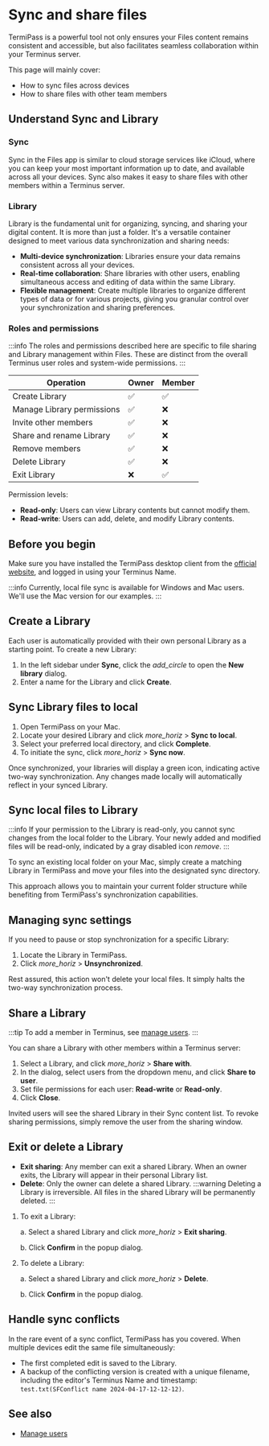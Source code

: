 # Sync and share files
TermiPass is a powerful tool not only ensures your Files content remains consistent and accessible, but also facilitates seamless collaboration within your Terminus server.

This page will mainly cover:
- How to sync files across devices
- How to share files with other team members

## Understand Sync and Library
### Sync
Sync in the Files app is similar to cloud storage services like iCloud, where you can keep your most important information up to date, and available across all your devices. Sync also makes it easy to share files with other members within a Terminus server.

### Library
Library is the fundamental unit for organizing, syncing, and sharing your digital content. It is more than just a folder. It's a versatile container designed to meet various data synchronization and sharing needs:

* **Multi-device synchronization**: Libraries ensure your data remains consistent across all your devices.
* **Real-time collaboration**: Share libraries with other users, enabling simultaneous access and editing of data within the same Library.
* **Flexible management**: Create multiple libraries to organize different types of data or for various projects, giving you granular control over your synchronization and sharing preferences.

### Roles and permissions
:::info
The roles and permissions described here are specific to file sharing and Library management within Files. These are distinct from the overall Terminus user roles and system-wide permissions.
:::

| Operation                  | Owner | Member |
|----------------------------|-------|--------|
| Create Library           | ✅     | ✅      |
| Manage Library permissions | ✅     | ❌      |
| Invite other members       | ✅     | ❌      |
| Share and rename Library   | ✅     | ❌      |
| Remove members             | ✅     | ❌      |
| Delete Library             | ✅     | ❌      |
| Exit Library             | ❌     | ✅      |

Permission levels:
- **Read-only**: Users can view Library contents but cannot modify them.
- **Read-write**: Users can add, delete, and modify Library contents.

## Before you begin
Make sure you have installed the TermiPass desktop client from the [official website](https://www.jointerminus.com/termipass), and logged in using your Terminus Name.

:::info
Currently, local file sync is available for Windows and Mac users. We'll use the Mac version for our examples.
:::

## Create a Library
Each user is automatically provided with their own personal Library as a starting point. To create a new Library:

1. In the left sidebar under **Sync**, click the <i class="material-icons">add_circle</i> to open the **New library** dialog.
2. Enter a name for the Library and click **Create**.

## Sync Library files to local

1. Open TermiPass on your Mac.
2. Locate your desired Library and click <i class="material-icons">more_horiz</i> > **Sync to local**.
3. Select your preferred local directory, and click **Complete**.
4. To initiate the sync, click <i class="material-icons">more_horiz</i> > **Sync now**.

Once synchronized, your libraries will display a green icon, indicating active two-way synchronization. Any changes made locally will automatically reflect in your synced Library.

## Sync local files to Library
:::info
If your permission to the Library is read-only, you cannot sync changes from the local folder to the Library. Your newly added and modified files will be read-only, indicated by a gray disabled icon <i class="material-icons">remove</i>.
:::

To sync an existing local folder on your Mac, simply create a matching Library in TermiPass and move your files into the designated sync directory.

This approach allows you to maintain your current folder structure while benefiting from TermiPass's synchronization capabilities.

## Managing sync settings
If you need to pause or stop synchronization for a specific Library:

1. Locate the Library in TermiPass.
2. Click <i class="material-icons">more_horiz</i> > **Unsynchronized**.

Rest assured, this action won't delete your local files. It simply halts the two-way synchronization process.

## Share a Library
:::tip
To add a member in Terminus, see [manage users](./manage-users.md).
:::

You can share a Library with other members within a Terminus server:

1. Select a Library, and click <i class="material-icons">more_horiz</i> > **Share with**.
2. In the dialog, select users from the dropdown menu, and click **Share to user**.
3. Set file permissions for each user: **Read-write** or **Read-only**.
4. Click **Close**.

Invited users will see the shared Library in their Sync content list. To revoke sharing permissions, simply remove the user from the sharing window.

## Exit or delete a Library

- **Exit sharing**: Any member can exit a shared Library. When an owner exits, the Library will appear in their personal Library list.
- **Delete**: Only the owner can delete a shared Library.
   :::warning
   Deleting a Library is irreversible. All files in the shared Library will be permanently deleted.
   :::

1. To exit a Library:
   
   a. Select a shared Library and click <i class="material-icons">more_horiz</i> > **Exit sharing**.

   b. Click **Confirm** in the popup dialog.
2. To delete a Library: 

   a. Select a shared Library and click <i class="material-icons">more_horiz</i> > **Delete**.

   b. Click **Confirm** in the popup dialog.

## Handle sync conflicts

In the rare event of a sync conflict, TermiPass has you covered. When multiple devices edit the same file simultaneously:

* The first completed edit is saved to the Library.
* A backup of the conflicting version is created with a unique filename, including the editor's Terminus Name and timestamp: `test.txt(SFConflict name 2024-04-17-12-12-12)`.

## See also
- [Manage users](./manage-users.md)